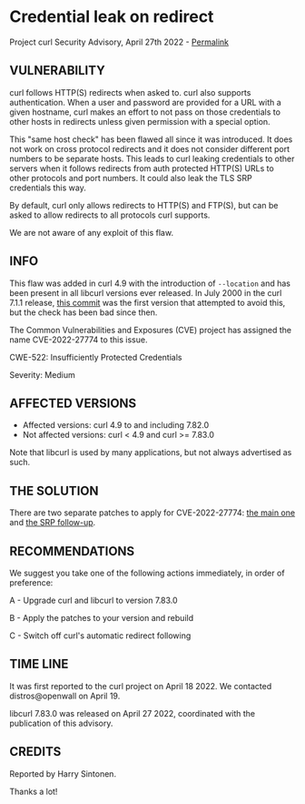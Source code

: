 Credential leak on redirect
===========================

Project curl Security Advisory, April 27th 2022 -
[Permalink](/docs/CVE-2022-27774.html)

VULNERABILITY
-------------

curl follows HTTP(S) redirects when asked to. curl also supports
authentication. When a user and password are provided for a URL with a given
hostname, curl makes an effort to not pass on those credentials to other hosts
in redirects unless given permission with a special option.

This "same host check" has been flawed all since it was introduced. It does
not work on cross protocol redirects and it does not consider different port
numbers to be separate hosts. This leads to curl leaking credentials to other
servers when it follows redirects from auth protected HTTP(S) URLs to other
protocols and port numbers. It could also leak the TLS SRP credentials this
way.

By default, curl only allows redirects to HTTP(S) and FTP(S), but can be asked
to allow redirects to all protocols curl supports.

We are not aware of any exploit of this flaw.

INFO
----

This flaw was added in curl 4.9 with the introduction of `--location` and has
been present in all libcurl versions ever released. In July 2000 in the curl
7.1.1 release, [this commit](https://github.com/curl/curl/commit/29eda80f9669f) was the first
version that attempted to avoid this, but the check has been bad since then.

The Common Vulnerabilities and Exposures (CVE) project has assigned the name
CVE-2022-27774 to this issue.

CWE-522: Insufficiently Protected Credentials

Severity: Medium

AFFECTED VERSIONS
-----------------

- Affected versions: curl 4.9 to and including 7.82.0
- Not affected versions: curl < 4.9 and curl >= 7.83.0

Note that libcurl is used by many applications, but not always advertised as
such.

THE SOLUTION
------------

There are two separate patches to apply for CVE-2022-27774: [the main
one](https://github.com/curl/curl/commit/620ea21410030a997) and [the SRP
follow-up](https://github.com/curl/curl/commit/139a54ed0a172ada).

RECOMMENDATIONS
---------------

We suggest you take one of the following actions immediately, in order of
preference:

 A - Upgrade curl and libcurl to version 7.83.0

 B - Apply the patches to your version and rebuild

 C - Switch off curl's automatic redirect following

TIME LINE
---------

It was first reported to the curl project on April 18 2022. We contacted
distros@openwall on April 19.

libcurl 7.83.0 was released on April 27 2022, coordinated with the
publication of this advisory.

CREDITS
-------

Reported by Harry Sintonen.

Thanks a lot!
